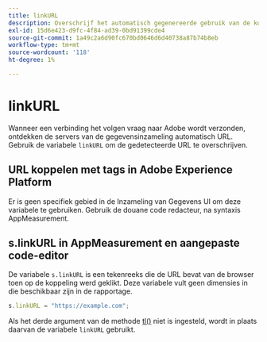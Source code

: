 ```yaml
---
title: linkURL
description: Overschrijf het automatisch gegenereerde gebruik van de koppeling-URL AppMeasurement in koppelingsvolgaanroepen.
exl-id: 15d6e423-d9fc-4f84-ad39-0bd91399cde4
source-git-commit: 1a49c2a6d90fc670bd0646d6d40738a87b74b8eb
workflow-type: tm+mt
source-wordcount: '118'
ht-degree: 1%

---
```


# linkURL

Wanneer een verbinding het volgen vraag naar Adobe wordt verzonden, ontdekken de servers van de gegevensinzameling automatisch URL. Gebruik de variabele `linkURL` om de gedetecteerde URL te overschrijven.

## URL koppelen met tags in Adobe Experience Platform

Er is geen specifiek gebied in de Inzameling van Gegevens UI om deze variabele te gebruiken. Gebruik de douane code redacteur, na syntaxis AppMeasurement.

## s.linkURL in AppMeasurement en aangepaste code-editor

De variabele `s.linkURL` is een tekenreeks die de URL bevat van de browser toen op de koppeling werd geklikt. Deze variabele vult geen dimensies in die beschikbaar zijn in de rapportage.

```js
s.linkURL = "https://example.com";
```

Als het derde argument van de methode [tl()](../functions/tl-method.md) niet is ingesteld, wordt in plaats daarvan de variabele `linkURL` gebruikt.
